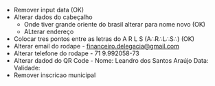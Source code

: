- Remover input data (OK)
- Alterar dados do cabeçalho
	- Onde tiver grande oriente do brasil alterar para nome novo (OK)
	- ALterar endereço 
- Colocar tres pontos entre as letras do A R L S (A∴R∴L∴S∴) (OK)
- Alterar email do rodape - financeiro.delegacia@gmail.com
- Alterar telefone do rodape - 71 9.992058-73
- Alterar dadod do QR Code - Nome: Leandro dos Santos Araújo
				Data: 
				Validade:
- Remover inscricao municipal

